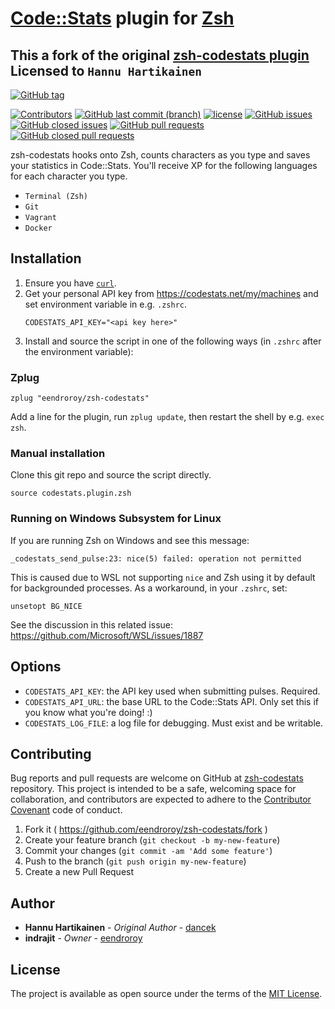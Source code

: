 # [Code::Stats](https://codestats.net/) plugin for [Zsh](http://www.zsh.org/)

## This a fork of the original [zsh-codestats plugin](https://github.com/dancek/zsh-codestats) Licensed to `Hannu Hartikainen`

[![GitHub tag](https://img.shields.io/github/tag/eendroroy/zsh-codestats.svg)](https://github.com/eendroroy/zsh-codestats/tags)

[![Contributors](https://img.shields.io/github/contributors/eendroroy/zsh-codestats.svg)](https://github.com/eendroroy/zsh-codestats/graphs/contributors)
[![GitHub last commit (branch)](https://img.shields.io/github/last-commit/eendroroy/zsh-codestats/master.svg)](https://github.com/eendroroy/zsh-codestats)
[![license](https://img.shields.io/github/license/eendroroy/zsh-codestats.svg)](https://github.com/eendroroy/zsh-codestats/blob/master/LICENSE)
[![GitHub issues](https://img.shields.io/github/issues/eendroroy/zsh-codestats.svg)](https://github.com/eendroroy/zsh-codestats/issues)
[![GitHub closed issues](https://img.shields.io/github/issues-closed/eendroroy/zsh-codestats.svg)](https://github.com/eendroroy/zsh-codestats/issues?q=is%3Aissue+is%3Aclosed)
[![GitHub pull requests](https://img.shields.io/github/issues-pr/eendroroy/zsh-codestats.svg)](https://github.com/eendroroy/zsh-codestats/pulls)
[![GitHub closed pull requests](https://img.shields.io/github/issues-pr-closed/eendroroy/zsh-codestats.svg)](https://github.com/eendroroy/zsh-codestats/pulls?q=is%3Apr+is%3Aclosed)


zsh-codestats hooks onto Zsh, counts characters as you type and saves your statistics in Code::Stats. 
You'll receive XP for the following languages for each character you type.

- `Terminal (Zsh)`
- `Git`
- `Vagrant`
- `Docker`

## Installation

1. Ensure you have [`curl`](https://curl.haxx.se/).
1. Get your personal API key from https://codestats.net/my/machines and set environment variable in e.g. `.zshrc`.
    ```
    CODESTATS_API_KEY="<api key here>"
    ```
1. Install and source the script in one of the following ways (in `.zshrc` after the environment variable):

### Zplug

```
zplug "eendroroy/zsh-codestats"
```

Add a line for the plugin, run `zplug update`, then restart the shell by e.g. `exec zsh`.

### Manual installation

Clone this git repo and source the script directly.

```
source codestats.plugin.zsh
```

### Running on Windows Subsystem for Linux

If you are running Zsh on Windows and see this message:

```
_codestats_send_pulse:23: nice(5) failed: operation not permitted
```

This is caused due to WSL not supporting `nice` and Zsh using it by default for
backgrounded processes. As a workaround, in your `.zshrc`, set:

```
unsetopt BG_NICE
```

See the discussion in this related issue: https://github.com/Microsoft/WSL/issues/1887

## Options

- `CODESTATS_API_KEY`: the API key used when submitting pulses. Required.
- `CODESTATS_API_URL`: the base URL to the Code::Stats API. Only set this if you know what you're doing! :)
- `CODESTATS_LOG_FILE`: a log file for debugging. Must exist and be writable.

## Contributing

Bug reports and pull requests are welcome on GitHub at [zsh-codestats](https://github.com/eendroroy/zsh-codestats) repository.
This project is intended to be a safe, welcoming space for collaboration, and contributors are expected to adhere to the [Contributor Covenant](http://contributor-covenant.org) code of conduct.

  1. Fork it ( https://github.com/eendroroy/zsh-codestats/fork )
  1. Create your feature branch (`git checkout -b my-new-feature`)
  1. Commit your changes (`git commit -am 'Add some feature'`)
  1. Push to the branch (`git push origin my-new-feature`)
  1. Create a new Pull Request

## Author

* **Hannu Hartikainen** - *Original Author* - [dancek](https://github.com/dancek)
* **indrajit** - *Owner* - [eendroroy](https://github.com/eendroroy)

## License

The project is available as open source under the terms of the [MIT License](http://opensource.org/licenses/MIT).